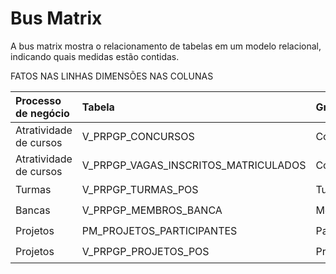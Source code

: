 # Bus Matrix

A bus matrix mostra o relacionamento de tabelas em um modelo relacional, indicando quais medidas estão contidas.

FATOS NAS LINHAS
DIMENSÕES NAS COLUNAS

| Processo de negócio    | Tabela                               | 	Granularidade     | Medida | Calendário | V_PRPGP_TIPOS_COTAS | V_PRPGP_CONCURSOS | V_PRPGP_CURSOS_POS | V_PRPGP_DOCENTES_POS | V_PRPGP_DISCENTES_POS | V_PRPGP_DISCIPLINAS_POS | V_PRPGP_DEFESAS | V_PRPGP_MEMBROS_EXTERNOS_BANCAS | PM_PROJETOS_PARTICIPANTES | V_PRPGP_PROJETOS_POS_ORGAOS |   
|:-----------------------|:-------------------------------------|:-------------------|:-------|:-----------|:--------------------|:------------------|--------------------|----------------------|:----------------------|:------------------------|:----------------|---------------------------------|:--------------------------|:----------------------------|
| Atratividade de cursos | V_PRPGP_CONCURSOS                    | Concurso           |        | ✔️         | ✔️                  |                   |                    |                      |                       |                         |                 |                                 |                           |                             |
| Atratividade de cursos | V_PRPGP_VAGAS_INSCRITOS_MATRICULADOS | Concurso/Cota/Vaga |        |            |                     | ✔️                | ✔️                 |                      |                       |                         |                 |                                 |                           |                             |
| Turmas                 | V_PRPGP_TURMAS_POS                   | Turma              |        | ✔️         |                     |                   |                    | ✔️                   | ✔️                    | ✔️                      |                 |                                 |                           |                             |
| Bancas                 | V_PRPGP_MEMBROS_BANCA                | Membro             |        |            |                     |                   |                    | ✔️                   | ✔️                    |                         | ✔️              | ✔️                              |                           |                             |
| Projetos               | PM_PROJETOS_PARTICIPANTES            | Participante       |        |            |                     |                   |                    | ✔️                   | ✔️                    |                         |                 |                                 |                           |                             |                           |
| Projetos               | V_PRPGP_PROJETOS_POS                 | Projeto            |        |            |                     |                   |                    |                      |                       |                         |                 |                                 | ✔️                        | ✔️                          |
